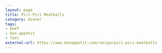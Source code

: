 ```yaml
---
layout: page
title: Piri-Piri Meatballs
category: dinner
tags:
- beef
- bon-appetit
- fast
external-url: https://www.bonappetit.com/recipe/piri-piri-meatballs
---
```



